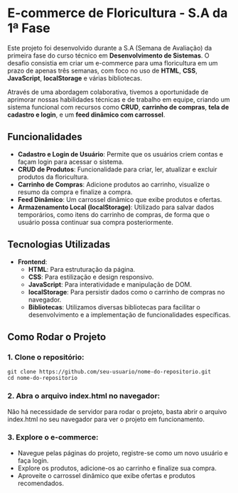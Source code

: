 # E-commerce de Floricultura - S.A da 1ª Fase

Este projeto foi desenvolvido durante a S.A (Semana de Avaliação) da primeira fase do curso técnico em **Desenvolvimento de Sistemas**. O desafio consistia em criar um e-commerce para uma floricultura em um prazo de apenas três semanas, com foco no uso de **HTML**, **CSS**, **JavaScript**, **localStorage** e várias bibliotecas.

Através de uma abordagem colaborativa, tivemos a oportunidade de aprimorar nossas habilidades técnicas e de trabalho em equipe, criando um sistema funcional com recursos como **CRUD**, **carrinho de compras**, **tela de cadastro e login**, e um **feed dinâmico com carrossel**.

## Funcionalidades

- **Cadastro e Login de Usuário**: Permite que os usuários criem contas e façam login para acessar o sistema.
- **CRUD de Produtos**: Funcionalidade para criar, ler, atualizar e excluir produtos da floricultura.
- **Carrinho de Compras**: Adicione produtos ao carrinho, visualize o resumo da compra e finalize a compra.
- **Feed Dinâmico**: Um carrossel dinâmico que exibe produtos e ofertas.
- **Armazenamento Local (localStorage)**: Utilizado para salvar dados temporários, como itens do carrinho de compras, de forma que o usuário possa continuar sua compra posteriormente.

## Tecnologias Utilizadas

- **Frontend**:
  - **HTML**: Para estruturação da página.
  - **CSS**: Para estilização e design responsivo.
  - **JavaScript**: Para interatividade e manipulação de DOM.
  - **localStorage**: Para persistir dados como o carrinho de compras no navegador.
  - **Bibliotecas**: Utilizamos diversas bibliotecas para facilitar o desenvolvimento e a implementação de funcionalidades específicas.

## Como Rodar o Projeto

### 1. Clone o repositório:

    git clone https://github.com/seu-usuario/nome-do-repositorio.git
    cd nome-do-repositorio
    
### 2. Abra o arquivo index.html no navegador:
Não há necessidade de servidor para rodar o projeto, basta abrir o arquivo index.html no seu navegador para ver o projeto em funcionamento.

### 3. Explore o e-commerce:

- Navegue pelas páginas do projeto, registre-se como um novo usuário e faça login.
- Explore os produtos, adicione-os ao carrinho e finalize sua compra.
- Aproveite o carrossel dinâmico que exibe ofertas e produtos recomendados.
